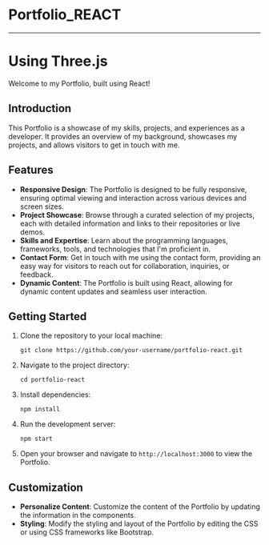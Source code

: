 # Portfolio_REACT

---

# Using Three.js

Welcome to my Portfolio, built using React!

## Introduction

This Portfolio is a showcase of my skills, projects, and experiences as a developer. It provides an overview of my background, showcases my projects, and allows visitors to get in touch with me.

## Features

- **Responsive Design**: The Portfolio is designed to be fully responsive, ensuring optimal viewing and interaction across various devices and screen sizes.
- **Project Showcase**: Browse through a curated selection of my projects, each with detailed information and links to their repositories or live demos.
- **Skills and Expertise**: Learn about the programming languages, frameworks, tools, and technologies that I'm proficient in.
- **Contact Form**: Get in touch with me using the contact form, providing an easy way for visitors to reach out for collaboration, inquiries, or feedback.
- **Dynamic Content**: The Portfolio is built using React, allowing for dynamic content updates and seamless user interaction.

## Getting Started

1. Clone the repository to your local machine:
   ```
   git clone https://github.com/your-username/portfolio-react.git
   ```

2. Navigate to the project directory:
   ```
   cd portfolio-react
   ```

3. Install dependencies:
   ```
   npm install
   ```

4. Run the development server:
   ```
   npm start
   ```

5. Open your browser and navigate to `http://localhost:3000` to view the Portfolio.

## Customization

- **Personalize Content**: Customize the content of the Portfolio by updating the information in the components.
- **Styling**: Modify the styling and layout of the Portfolio by editing the CSS or using CSS frameworks like Bootstrap.
